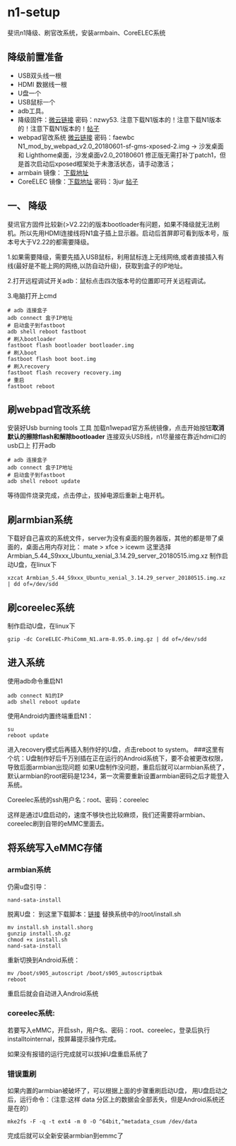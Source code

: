 # n1-setup
斐讯n1降级、刷官改系统，安装armbain、CoreELEC系统
## 降级前置准备
+ USB双头线一根
+ HDMI 数据线一根
+ U盘一个
+ USB鼠标一个
+ adb工具。
+ 降级固件：[微云链接](https://share.weiyun.com/5vAkZ7p) 密码：nzwy53. 注意下载N1版本的！注意下载N1版本的！注意下载N1版本的！[帖子](http://www.right.com.cn/forum/thread-322736-1-1.html)
+ webpad官改系统 [微云链接](https://share.weiyun.com/5wenYgZ) 密码：faewbc N1_mod_by_webpad_v2.0_20180601-sf-gms-xposed-2.img -> 沙发桌面 和 Lighthome桌面，沙发桌面v2.0_20180601 修正版无需打补丁patch1，但是首次启动后xposed框架处于未激活状态，请手动激活；
+ armbain 镜像： [下载地址](https://yadi.sk/d/pHxaRAs-tZiei)
+ CoreELEC 镜像：[下载地址](https://pan.baidu.com/s/1YLYrauq3gtJS3cs0T9TnKg)  密码：3jur [帖子](http://www.right.com.cn/forum/forum.php?mod=viewthread&tid=331363&extra=page%3D1%26filter%3Dtypeid%26typeid%3D21)

## 一、 降级
斐讯官方固件比较新(>V2.22)的版本bootloader有问题，如果不降级就无法刷机。所以先用HDMI连接线将N1盒子插上显示器。启动后首屏即可看到版本号，版本号大于V2.22的都需要降级。

1.如果需要降级，需要先插入USB鼠标，利用鼠标连上无线网络,或者直接插入有线(最好是不能上网的网络,以防自动升级)，获取到盒子的IP地址。

2.打开远程调试开关adb：鼠标点击四次版本号的位置即可开关远程调试。

3.电脑打开上cmd
```
# adb 连接盒子
adb connect 盒子IP地址
# 启动盒子到fastboot
adb shell reboot fastboot
# 刷入bootloader
fastboot flash bootloader bootloader.img
# 刷入boot
fastboot flash boot boot.img 
# 刷入recovery
fastboot flash recovery recovery.img
# 重启
fastboot reboot
```    
## 刷webpad官改系统
安装好Usb burning tools 工具
加载n1wepad官方系统镜像，点击开始按钮**取消默认的擦除flash和解除bootloader**
连接双头USB线，n1尽量接在靠近hdmi口的usb口上
打开adb
```
# adb 连接盒子
adb connect 盒子IP地址
# 启动盒子到fastboot
adb shell reboot update
```
等待固件烧录完成，点击停止，拔掉电源后重新上电开机。
## 刷armbian系统

下载好自己喜欢的系统文件，server为没有桌面的服务器版，其他的都是带了桌面的，桌面占用内存对比： mate > xfce > icewm
这里选择Armbian_5.44_S9xxx_Ubuntu_xenial_3.14.29_server_20180515.img.xz
制作启动U盘，在linux下
```
xzcat Armbian_5.44_S9xxx_Ubuntu_xenial_3.14.29_server_20180515.img.xz | dd of=/dev/sdd
```
## 刷coreelec系统

制作启动U盘，在linux下
```
gzip -dc CoreELEC-PhiComm_N1.arm-8.95.0.img.gz | dd of=/dev/sdd
```
## 进入系统

使用adb命令重启N1
```
adb connect N1的IP
adb shell reboot update
```
使用Android内置终端重启N1：
```
su
reboot update
```
进入recovery模式后再插入制作好的U盘，点击reboot to system。
###这里有个坑：U盘制作好后千万别插在正在运行的Android系统下，要不会被更改权限，导致后面armbian出现问题
如果U盘制作没问题，重启后就可以armbian系统了，默认armbian的root密码是1234，第一次需要重新设置armbian密码之后才能登入系统。

Coreelec系统的ssh用户名：root、密码：coreelec

这样是通过U盘启动的，速度不够快也比较麻烦，我们还需要将armbian、coreelec刷到自带的eMMC里面去。

## 将系统写入eMMC存储
### armbian系统

仍需u盘引导：
```
nand-sata-install
```
脱离U盘：
到这里下载脚本：[链接](http://www.right.com.cn/forum/thread-327496-1-1.html) 替换系统中的/root/install.sh
```
mv install.sh install.shorg
gunzip install.sh.gz
chmod +x install.sh
nand-sata-install
```
重新切换到Android系统：
```
mv /boot/s905_autoscript /boot/s905_autoscriptbak
reboot
```
重启后就会自动进入Android系统
### coreelec系统:
若要写入eMMC，开启ssh，用户名、密码：root、coreelec，登录后执行installtointernal，按屏幕提示操作完成。

如果没有报错的运行完成就可以拔掉U盘重启系统了

### 错误重刷
如果内置的armbian被破坏了，可以根据上面的步骤重刷启动U盘，
用U盘启动之后，运行命令：（注意:这样 data 分区上的数据会全部丢失，但是Android系统还是在的）
```
mke2fs -F -q -t ext4 -m 0 -O ^64bit,^metadata_csum /dev/data
```
完成后就可以全新安装armbian到emmc了
